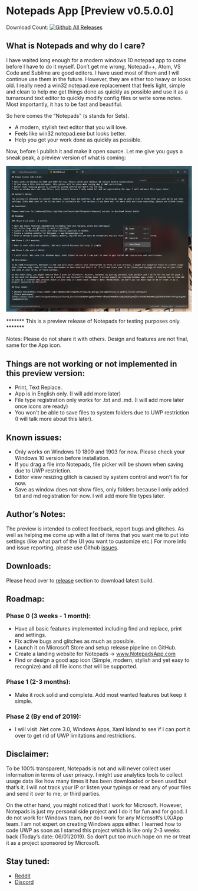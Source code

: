 ﻿# Notepads App [Preview v0.5.0.0]

Download Count: [![Github All Releases](https://img.shields.io/github/downloads/jasonstein/Notepads/total.svg)]()


## What is Notepads and why do I care?

I have waited long enough for a modern windows 10 notepad app to come before I have to do it myself. Don’t get me wrong, Notepad++, Atom, VS Code and Sublime are good editors. I have used most of them and I will continue use them in the future. However, they are either too heavy or looks old. I really need a win32 notepad.exe replacement that feels light, simple and clean to help me get things done as quickly as possible and use it as a turnaround text editor to quickly modify config files or write some notes. Most importantly, it has to be fast and beautiful. 

So here comes the “Notepads” (s stands for Sets).

* A modern, stylish text editor that you will love.
* Feels like win32 notepad.exe but looks better.
* Help you get your work done as quickly as possible.

Now, before I publish it and make it open source. Let me give you guys a sneak peak, a preview version of what is coming:

![Screenshot Dark](Screenshots/Notepads_SC_B_2.png?raw=true "Dark")

******* This is a preview release of Notepads for testing purposes only. *******

Notes: Please do not share it with others. Design and features are not final, same for the App icon.

## Things are not working or not implemented in this preview version:

* Print, Text Replace.
* App is in English only. (I will add more later)
* File type registration only works for .txt and .md. (I will add more later once icons are ready)
* You won't be able to save files to system folders due to UWP restriction (I will talk more about this later).

## Known issues:

* Only works on Windows 10 1809 and 1903 for now. Please check your Windows 10 version before installation.
* If you drag a file into Notepads, file picker will be shown when saving due to UWP restriction.
* Editor view resizing glitch is caused by system control and won't fix for now.
* Save as window does not show files, only folders because I only added txt and md registration for now. I will add more file types later.

## Author’s Notes:

The preview is intended to collect feedback, report bugs and glitches. As well as helping me come up with a list of items that you want me to put into settings (like what part of the UI you want to customize etc.) For more info and issue reporting, please use Github [issues](https://github.com/JasonStein/Notepads/issues).

## Downloads:

Please head over to [release](https://github.com/JasonStein/Notepads/releases) section to download latest build.

## Roadmap:

### Phase 0 (3 weeks - 1 month):

* Have all basic features implemented including find and replace, print and settings.
* Fix active bugs and glitches as much as possible.
* Launch it on Microsoft Store and setup release pipeline on GitHub.
* Create a landing website for Notepads -> www.NotepadsApp.com
* Find or design a good app icon (Simple, modern, stylish and yet easy to recognize) and all file icons that will be supported.

### Phase 1 (2-3 months):

* Make it rock solid and complete. Add most wanted features but keep it simple. 

### Phase 2 (By end of 2019):

* I will visit .Net core 3.0, Windows Apps, Xaml Island to see if I can port it over to get rid of UWP limitations and restrictions.

## Disclaimer:

To be 100% transparent, Notepads is not and will never collect user information in terms of user privacy. I might use analytics tools to collect usage data like how many times it has been downloaded or been used but that’s it. I will not track your IP or listen your typings or read any of your files and send it over to me, or third parties.

On the other hand, you might noticed that I work for Microsoft. However, Notepads is just my personal side project and I do it for fun and for good. I do not work for Windows team, nor do I work for any Microsoft’s UX/App team. I am not expert on creating Windows apps either. I learned how to code UWP as soon as I started this project which is like only 2-3 weeks back (Today’s date: 06/01/2019). So don’t put too much hope on me or treat it as a project sponsored by Microsoft.

## Stay tuned:

* [Reddit](https://www.reddit.com/r/Windows10/comments/btx5qs/my_design_implementation_of_modern_fluent_notepad/)
* [Discord](https://discord.gg/VqetCub)
